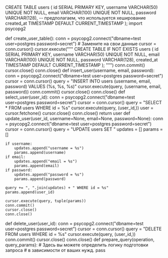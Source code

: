 CREATE TABLE users (
    id SERIAL PRIMARY KEY,
    username VARCHAR(50) UNIQUE NOT NULL,
    email VARCHAR(100) UNIQUE NOT NULL,
    password VARCHAR(128),  -- предполагаем, что используется хеширование
    created_at TIMESTAMP DEFAULT CURRENT_TIMESTAMP
);
import psycopg2

def create_user_table():
    conn = psycopg2.connect("dbname=test user=postgres password=secret")  # Замените на свои данные
    cursor = conn.cursor()
    cursor.execute("""
        CREATE TABLE IF NOT EXISTS users (
            id SERIAL PRIMARY KEY,
            username VARCHAR(50) UNIQUE NOT NULL,
            email VARCHAR(100) UNIQUE NOT NULL,
            password VARCHAR(128),
            created_at TIMESTAMP DEFAULT CURRENT_TIMESTAMP
        );
    """)
    conn.commit()
    cursor.close()
    conn.close()
def insert_user(username, email, password):
    conn = psycopg2.connect("dbname=test user=postgres password=secret")
    cursor = conn.cursor()
    query = "INSERT INTO users (username, email, password) VALUES (%s, %s, %s)"
    cursor.execute(query, (username, email, password))
    conn.commit()
    cursor.close()
    conn.close()
def select_user(user_id):
    conn = psycopg2.connect("dbname=test user=postgres password=secret")
    cursor = conn.cursor()
    query = "SELECT * FROM users WHERE id = %s"
    cursor.execute(query, (user_id,))
    user = cursor.fetchone()
    cursor.close()
    conn.close()
    return user
def update_user(user_id, username=None, email=None, password=None):
    conn = psycopg2.connect("dbname=test user=postgres password=secret")
    cursor = conn.cursor()
    query = "UPDATE users SET "
    updates = []
    params = []

    if username:
        updates.append("username = %s")
        params.append(username)
    if email:
        updates.append("email = %s")
        params.append(email)
    if password:
        updates.append("password = %s")
        params.append(password)

    query += ", ".join(updates) + " WHERE id = %s"
    params.append(user_id)

    cursor.execute(query, tuple(params))
    conn.commit()
    cursor.close()
    conn.close()
def delete_user(user_id):
    conn = psycopg2.connect("dbname=test user=postgres password=secret")
    cursor = conn.cursor()
    query = "DELETE FROM users WHERE id = %s"
    cursor.execute(query, (user_id,))
    conn.commit()
    cursor.close()
    conn.close()
def prepare_query(operation, query_params):
    # Здесь вы можете определить логику подготовки запроса
    # в зависимости от ваших нужд.
    pass
